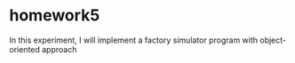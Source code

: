 # homework5

In this experiment, I will implement a factory simulator program with object-oriented approach
